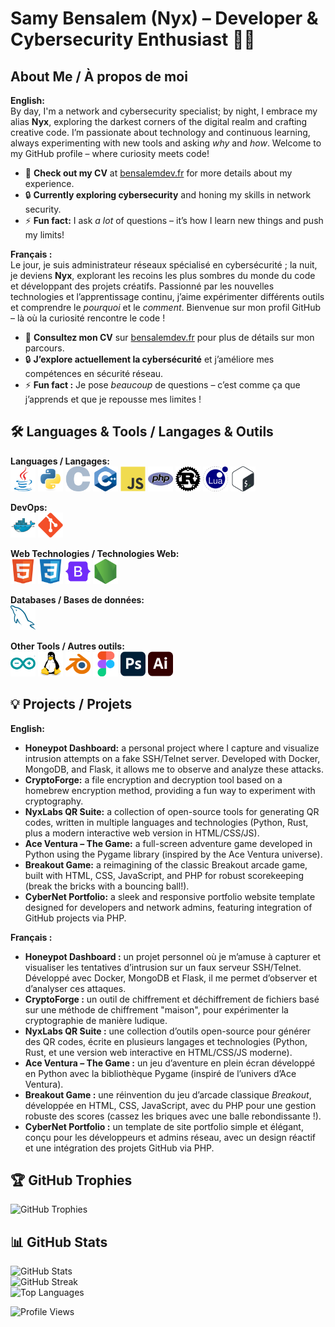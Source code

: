 # Samy Bensalem (Nyx) – Developer & Cybersecurity Enthusiast 👨‍💻  

## About Me / À propos de moi

**English:**  
By day, I'm a network and cybersecurity specialist; by night, I embrace my alias **Nyx**, exploring the darkest corners of the digital realm and crafting creative code. I’m passionate about technology and continuous learning, always experimenting with new tools and asking *why* and *how*. Welcome to my GitHub profile – where curiosity meets code!  

- 📄 **Check out my CV** at [bensalemdev.fr](https://bensalemdev.fr) for more details about my experience.  
- 🔒 **Currently exploring cybersecurity** and honing my skills in network security.  
- ⚡ **Fun fact:** I ask *a lot* of questions – it’s how I learn new things and push my limits!

**Français :**  
Le jour, je suis administrateur réseaux spécialisé en cybersécurité ; la nuit, je deviens **Nyx**, explorant les recoins les plus sombres du monde du code et développant des projets créatifs. Passionné par les nouvelles technologies et l’apprentissage continu, j’aime expérimenter différents outils et comprendre le *pourquoi* et le *comment*. Bienvenue sur mon profil GitHub – là où la curiosité rencontre le code !  

- 📄 **Consultez mon CV** sur [bensalemdev.fr](https://bensalemdev.fr) pour plus de détails sur mon parcours.  
- 🔒 **J’explore actuellement la cybersécurité** et j’améliore mes compétences en sécurité réseau.  
- ⚡ **Fun fact :** Je pose *beaucoup* de questions – c’est comme ça que j’apprends et que je repousse mes limites !

## 🛠️ Languages & Tools / Langages & Outils

**Languages / Langages:**  
<img src="https://raw.githubusercontent.com/devicons/devicon/master/icons/java/java-original.svg" alt="Java" width="40" height="40"/> 
<img src="https://raw.githubusercontent.com/devicons/devicon/master/icons/python/python-original.svg" alt="Python" width="40" height="40"/> 
<img src="https://raw.githubusercontent.com/devicons/devicon/master/icons/c/c-original.svg" alt="C" width="40" height="40"/> 
<img src="https://raw.githubusercontent.com/devicons/devicon/master/icons/cplusplus/cplusplus-original.svg" alt="C++" width="40" height="40"/> 
<img src="https://raw.githubusercontent.com/devicons/devicon/master/icons/javascript/javascript-original.svg" alt="JavaScript" width="40" height="40"/> 
<img src="https://raw.githubusercontent.com/devicons/devicon/master/icons/php/php-original.svg" alt="PHP" width="40" height="40"/> 
<img src="https://raw.githubusercontent.com/devicons/devicon/master/icons/rust/rust-plain.svg" alt="Rust" width="40" height="40"/> 
<img src="https://raw.githubusercontent.com/devicons/devicon/master/icons/lua/lua-original.svg" alt="Lua" width="40" height="40"/> 
<img src="https://raw.githubusercontent.com/devicons/devicon/master/icons/bash/bash-original.svg" alt="Bash" width="40" height="40"/>

**DevOps:**  
<img src="https://raw.githubusercontent.com/devicons/devicon/master/icons/docker/docker-original.svg" alt="Docker" width="40" height="40"/> 
<img src="https://raw.githubusercontent.com/devicons/devicon/master/icons/git/git-original.svg" alt="Git" width="40" height="40"/>

**Web Technologies / Technologies Web:**  
<img src="https://raw.githubusercontent.com/devicons/devicon/master/icons/html5/html5-original.svg" alt="HTML5" width="40" height="40"/> 
<img src="https://raw.githubusercontent.com/devicons/devicon/master/icons/css3/css3-original.svg" alt="CSS3" width="40" height="40"/> 
<img src="https://raw.githubusercontent.com/devicons/devicon/master/icons/bootstrap/bootstrap-plain.svg" alt="Bootstrap" width="40" height="40"/> 
<img src="https://raw.githubusercontent.com/devicons/devicon/master/icons/nodejs/nodejs-original.svg" alt="Node.js" width="40" height="40"/>

**Databases / Bases de données:**  
<img src="https://raw.githubusercontent.com/devicons/devicon/master/icons/mysql/mysql-original.svg" alt="MySQL" width="40" height="40"/>

**Other Tools / Autres outils:**  
<img src="https://raw.githubusercontent.com/devicons/devicon/master/icons/arduino/arduino-original.svg" alt="Arduino" width="40" height="40"/> 
<img src="https://raw.githubusercontent.com/devicons/devicon/master/icons/linux/linux-original.svg" alt="Linux" width="40" height="40"/> 
<img src="https://raw.githubusercontent.com/devicons/devicon/master/icons/blender/blender-original.svg" alt="Blender" width="40" height="40"/> 
<img src="https://raw.githubusercontent.com/devicons/devicon/master/icons/figma/figma-original.svg" alt="Figma" width="40" height="40"/> 
<img src="https://raw.githubusercontent.com/devicons/devicon/master/icons/photoshop/photoshop-plain.svg" alt="Photoshop" width="40" height="40"/> 
<img src="https://raw.githubusercontent.com/devicons/devicon/master/icons/illustrator/illustrator-plain.svg" alt="Illustrator" width="40" height="40"/>

## 💡 Projects / Projets

**English:**  
- **Honeypot Dashboard:** a personal project where I capture and visualize intrusion attempts on a fake SSH/Telnet server. Developed with Docker, MongoDB, and Flask, it allows me to observe and analyze these attacks.  
- **CryptoForge:** a file encryption and decryption tool based on a homebrew encryption method, providing a fun way to experiment with cryptography.  
- **NyxLabs QR Suite:** a collection of open-source tools for generating QR codes, written in multiple languages and technologies (Python, Rust, plus a modern interactive web version in HTML/CSS/JS).  
- **Ace Ventura – The Game:** a full-screen adventure game developed in Python using the Pygame library (inspired by the Ace Ventura universe).  
- **Breakout Game:** a reimagining of the classic Breakout arcade game, built with HTML, CSS, JavaScript, and PHP for robust scorekeeping (break the bricks with a bouncing ball!).  
- **CyberNet Portfolio:** a sleek and responsive portfolio website template designed for developers and network admins, featuring integration of GitHub projects via PHP.

**Français :**  
- **Honeypot Dashboard :** un projet personnel où je m’amuse à capturer et visualiser les tentatives d’intrusion sur un faux serveur SSH/Telnet. Développé avec Docker, MongoDB et Flask, il me permet d’observer et d’analyser ces attaques.  
- **CryptoForge :** un outil de chiffrement et déchiffrement de fichiers basé sur une méthode de chiffrement "maison", pour expérimenter la cryptographie de manière ludique.  
- **NyxLabs QR Suite :** une collection d’outils open-source pour générer des QR codes, écrite en plusieurs langages et technologies (Python, Rust, et une version web interactive en HTML/CSS/JS moderne).  
- **Ace Ventura – The Game :** un jeu d’aventure en plein écran développé en Python avec la bibliothèque Pygame (inspiré de l’univers d’Ace Ventura).  
- **Breakout Game :** une réinvention du jeu d’arcade classique *Breakout*, développée en HTML, CSS, JavaScript, avec du PHP pour une gestion robuste des scores (cassez les briques avec une balle rebondissante !).  
- **CyberNet Portfolio :** un template de site portfolio simple et élégant, conçu pour les développeurs et admins réseau, avec un design réactif et une intégration des projets GitHub via PHP.

## 🏆 GitHub Trophies

![GitHub Trophies](https://github-profile-trophy.vercel.app/?username=Nyx-Off&column=3&margin-w=15&margin-h=15&no-bg=true)

## 📊 GitHub Stats

![GitHub Stats](https://github-readme-stats.vercel.app/api?username=Nyx-Off&show_icons=true&theme=transparent)  
![GitHub Streak](https://streak-stats.demolab.com?user=Nyx-Off&theme=transparent&hide_border=true)  
![Top Languages](https://github-readme-stats.vercel.app/api/top-langs/?username=Nyx-Off&layout=compact&langs_count=8&theme=transparent)  

![Profile Views](https://komarev.com/ghpvc/?username=Nyx-Off&style=flat&color=blue)
